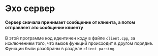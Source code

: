# Эхо сервер
#### Сервер сначала принимает сообщение от клиента, а потом отправляет это сообщение клиенту
В этой программе код идентичен коду в файле `client.cpp`, за исключением того, что вызов функций происходит в другом порядке. Функции были разобраны в разделе `client parsing`.